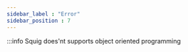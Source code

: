 ```yaml
---
sidebar_label : "Error"
sidebar_position : 7
---
```


:::info
Squig does'nt supports object oriented programming